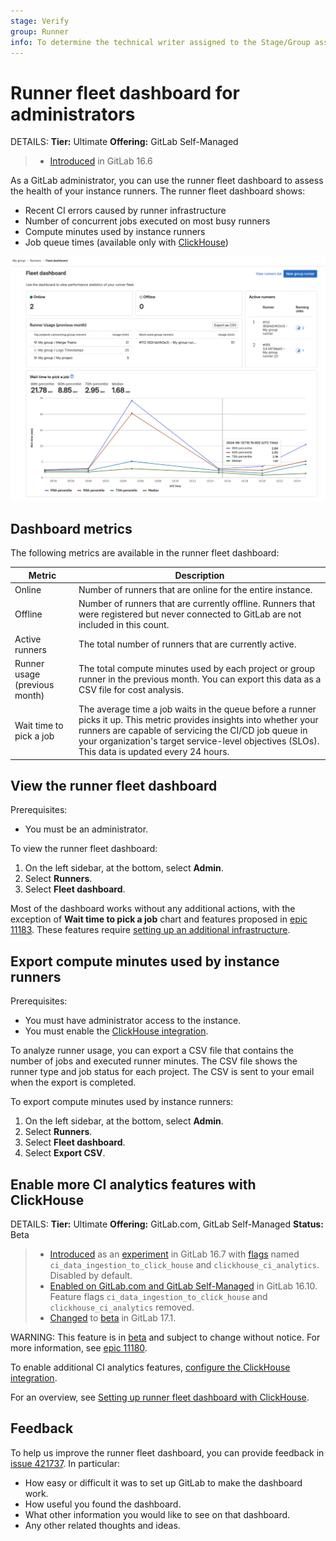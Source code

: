 ```yaml
---
stage: Verify
group: Runner
info: To determine the technical writer assigned to the Stage/Group associated with this page, see https://handbook.gitlab.com/handbook/product/ux/technical-writing/#assignments
---
```


# Runner fleet dashboard for administrators

DETAILS:
**Tier:** Ultimate
**Offering:** GitLab Self-Managed

> - [Introduced](https://gitlab.com/gitlab-org/gitlab/-/issues/424495) in GitLab 16.6

As a GitLab administrator, you can use the runner fleet dashboard to assess the health of your instance runners.
The runner fleet dashboard shows:

- Recent CI errors caused by runner infrastructure
- Number of concurrent jobs executed on most busy runners
- Compute minutes used by instance runners
- Job queue times (available only with [ClickHouse](#enable-more-ci-analytics-features-with-clickhouse))

![Runner fleet dashboard](img/runner_fleet_dashboard_v17_1.png)

## Dashboard metrics

The following metrics are available in the runner fleet dashboard:

| Metric                        | Description |
|-------------------------------|-------------|
| Online                        | Number of runners that are online for the entire instance. |
| Offline                       | Number of runners that are currently offline. Runners that were registered but never connected to GitLab are not included in this count. |
| Active runners                | The total number of runners that are currently active. |
| Runner usage (previous month) | The total compute minutes used by each project or group runner in the previous month. You can export this data as a CSV file for cost analysis. |
| Wait time to pick a job       | The average time a job waits in the queue before a runner picks it up. This metric provides insights into whether your runners are capable of servicing the CI/CD job queue in your organization's target service-level objectives (SLOs). This data is updated every 24 hours. |

## View the runner fleet dashboard

Prerequisites:

- You must be an administrator.

To view the runner fleet dashboard:

1. On the left sidebar, at the bottom, select **Admin**.
1. Select **Runners**.
1. Select **Fleet dashboard**.

Most of the dashboard works without any additional actions, with the
exception of **Wait time to pick a job** chart and features proposed in [epic 11183](https://gitlab.com/groups/gitlab-org/-/epics/11183).
These features require [setting up an additional infrastructure](#enable-more-ci-analytics-features-with-clickhouse).

## Export compute minutes used by instance runners

Prerequisites:

- You must have administrator access to the instance.
- You must enable the [ClickHouse integration](../../integration/clickhouse.md).

To analyze runner usage, you can export a CSV file that contains the number of jobs and executed runner minutes. The
CSV file shows the runner type and job status for each project. The CSV is sent to your email when the export is completed.

To export compute minutes used by instance runners:

1. On the left sidebar, at the bottom, select **Admin**.
1. Select **Runners**.
1. Select **Fleet dashboard**.
1. Select **Export CSV**.

## Enable more CI analytics features with ClickHouse

DETAILS:
**Tier:** Ultimate
**Offering:** GitLab.com, GitLab Self-Managed
**Status:** Beta

> - [Introduced](https://gitlab.com/groups/gitlab-org/-/epics/11180) as an [experiment](../../policy/development_stages_support.md#experiment) in GitLab 16.7 with [flags](../../administration/feature_flags.md) named `ci_data_ingestion_to_click_house` and `clickhouse_ci_analytics`. Disabled by default.
> - [Enabled on GitLab.com and GitLab Self-Managed](https://gitlab.com/gitlab-org/gitlab/-/issues/424866) in GitLab 16.10. Feature flags `ci_data_ingestion_to_click_house` and `clickhouse_ci_analytics` removed.
> - [Changed](https://gitlab.com/gitlab-org/gitlab/-/issues/424789) to [beta](../../policy/development_stages_support.md#beta) in GitLab 17.1.

WARNING:
This feature is in [beta](../../policy/development_stages_support.md#beta) and subject to change without notice.
For more information, see [epic 11180](https://gitlab.com/groups/gitlab-org/-/epics/11180).

To enable additional CI analytics features, [configure the ClickHouse integration](../../integration/clickhouse.md).

<i class="fa fa-youtube-play youtube" aria-hidden="true"></i>
For an overview, see [Setting up runner fleet dashboard with ClickHouse](https://www.youtube.com/watch?v=YpGV95Ctbpk).
<!-- Video published on 2023-12-19 -->

## Feedback

To help us improve the runner fleet dashboard, you can provide feedback in
[issue 421737](https://gitlab.com/gitlab-org/gitlab/-/issues/421737).
In particular:

- How easy or difficult it was to set up GitLab to make the dashboard work.
- How useful you found the dashboard.
- What other information you would like to see on that dashboard.
- Any other related thoughts and ideas.
